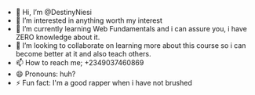 - 👋 Hi, I’m @DestinyNiesi
- 👀 I’m interested in anything worth my interest 
- 🌱 I’m currently learning Web Fundamentals and i can assure you, i have ZERO knowledge about it.
- 💞️ I’m looking to collaborate on learning more about this course so i can become better at it and also teach others.
- 📫 How to reach me; +2349037460869
- 😄 Pronouns: huh?
- ⚡ Fun fact: I'm a good rapper when i have not brushed
<!---
alberrtoghj/alberrtoghj is a ✨ special ✨ repository because its `README.md` (this file) appears on your GitHub profile.
You can click the Preview link to take a look at your changes.
--->
